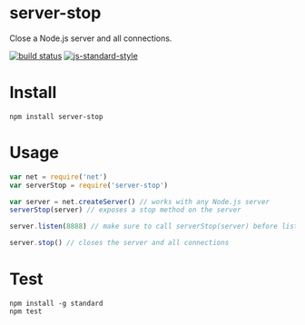 server-stop
===========

Close a Node.js server and all connections.

[![build status](https://img.shields.io/travis/sonnyp/server-stop/master.svg?style=flat-square)](https://travis-ci.org/sonnyp/server-stop/branches)
[![js-standard-style](https://img.shields.io/badge/code%20style-standard-brightgreen.svg?style=flat-square)](http://standardjs.com/)

# Install

`npm install server-stop`

# Usage

```javascript
var net = require('net')
var serverStop = require('server-stop')

var server = net.createServer() // works with any Node.js server
serverStop(server) // exposes a stop method on the server

server.listen(8888) // make sure to call serverStop(server) before listen

server.stop() // closes the server and all connections
```

# Test

```
npm install -g standard
npm test
```

